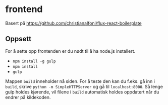 # frontend

Basert på https://github.com/christianalfoni/flux-react-boilerplate

## Oppsett

For å sette opp frontenden er du nødt til å ha node.js installert.

* `npm install -g gulp`
* `npm install`
* `gulp`

Mappen `build` inneholder nå siden. For å teste den kan du f.eks. gå inn i `build`, skrive `python -m SimpleHTTPServer` og gå til `localhost:8000`. Så lenge gulp holdes kjørende, vil filene i `build` automatisk holdes oppdatert når du endrer på kildekoden.